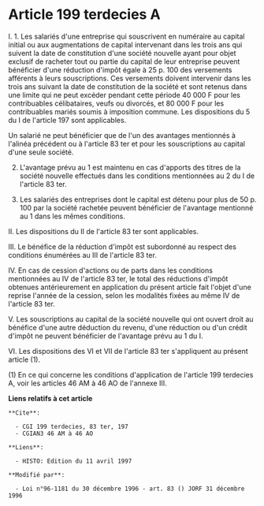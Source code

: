 # Article 199 terdecies A

I. 1. Les salariés d'une entreprise qui souscrivent en numéraire au capital initial ou aux augmentations de capital
intervenant dans les trois ans qui suivent la date de constitution d'une société nouvelle ayant pour objet exclusif de
racheter tout ou partie du capital de leur entreprise peuvent bénéficier d'une réduction d'impôt égale à 25 p. 100 des
versements afférents à leurs souscriptions. Ces versements doivent intervenir dans les trois ans suivant la date de
constitution de la société et sont retenus dans une limite qui ne peut excéder pendant cette période 40 000 F pour les
contribuables célibataires, veufs ou divorcés, et 80 000 F pour les contribuables mariés soumis à imposition commune. Les
dispositions du 5 du I de l'article 197 sont applicables.

Un salarié ne peut bénéficier que de l'un des avantages mentionnés à l'alinéa précédent ou à l'article 83 ter et pour les
souscriptions au capital d'une seule société.

2. L'avantage prévu au 1 est maintenu en cas d'apports des titres de la société nouvelle effectués dans les conditions
mentionnées au 2 du I de l'article 83 ter.

3. Les salariés des entreprises dont le capital est détenu pour plus de 50 p. 100 par la société rachetée peuvent bénéficier
de l'avantage mentionné au 1 dans les mêmes conditions.

II. Les dispositions du II de l'article 83 ter sont applicables.

III. Le bénéfice de la réduction d'impôt est subordonné au respect des conditions énumérées au III de l'article 83 ter.

IV. En cas de cession d'actions ou de parts dans les conditions mentionnées au IV de l'article 83 ter, le total des
réductions d'impôt obtenues antérieurement en application du présent article fait l'objet d'une reprise l'année de la
cession, selon les modalités fixées au même IV de l'article 83 ter.

V. Les souscriptions au capital de la société nouvelle qui ont ouvert droit au bénéfice d'une autre déduction du revenu,
d'une réduction ou d'un crédit d'impôt ne peuvent bénéficier de l'avantage prévu au 1 du I.

VI. Les dispositions des VI et VII de l'article 83 ter s'appliquent au présent article (1).

(1) En ce qui concerne les conditions d'application de l'article 199 terdecies A, voir les articles 46 AM à 46 AO de l'annexe
III.

**Liens relatifs à cet article**

	**Cite**:

	  - CGI 199 terdecies, 83 ter, 197
	  - CGIAN3 46 AM à 46 AO

	**Liens**:

	  - HISTO: Edition du 11 avril 1997

	**Modifié par**:

	  - Loi n°96-1181 du 30 décembre 1996 - art. 83 () JORF 31 décembre 1996
